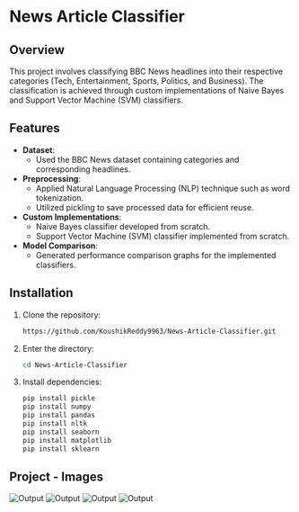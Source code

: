 # News Article Classifier  

## Overview  
This project involves classifying BBC News headlines into their respective categories (Tech, Entertainment, Sports, Politics, and Business). 
The classification is achieved through custom implementations of Naive Bayes and Support Vector Machine (SVM) classifiers.  

## Features  
- **Dataset**:  
  - Used the BBC News dataset containing categories and corresponding headlines.  
- **Preprocessing**:  
  - Applied Natural Language Processing (NLP) technique such as word tokenization.  
  - Utilized pickling to save processed data for efficient reuse.  
- **Custom Implementations**:  
  - Naive Bayes classifier developed from scratch.  
  - Support Vector Machine (SVM) classifier implemented from scratch.  
- **Model Comparison**:  
  - Generated performance comparison graphs for the implemented classifiers.  

## Installation  
1. Clone the repository:  
   ```bash
   https://github.com/KoushikReddy9963/News-Article-Classifier.git
2. Enter the directory:
    ```bash
   cd News-Article-Classifier
3. Install dependencies:
   ```bash
   pip install pickle
   pip install numpy
   pip install pandas
   pip install nltk
   pip install seaborn
   pip install matplotlib
   pip install sklearn

## Project - Images
![Output](https://github.com/KoushikReddy9963/News-Article-Classifier/blob/main/Screenshots/Screenshot%202024-12-24%20140624.png?raw=true)
![Output](https://github.com/KoushikReddy9963/News-Article-Classifier/blob/main/Screenshots/Screenshot%202024-12-24%20140749.png?raw=true)
![Output](https://github.com/KoushikReddy9963/News-Article-Classifier/blob/main/Screenshots/output.png?raw=true)
![Output](https://github.com/KoushikReddy9963/News-Article-Classifier/blob/main/Screenshots/output2.png?raw=true)
